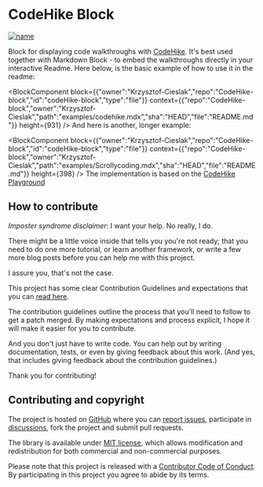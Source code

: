 # CodeHike Block

[![name](https://img.shields.io/badge/GitHub%20Blocks-Build%20with%20%E2%9D%A4%EF%B8%8F%EF%B8%8F-blue?style=for-the-badge)](https://blocks.githubnext.com/)

Block for displaying code walkthroughs with [CodeHike](https://codehike.org/). It's best used together with Markdown Block - to embed the walkthroughs directly in your interactive Readme. 
Here below, is the basic example of how to use it in the readme:

<BlockComponent
block={{"owner":"Krzysztof-Cieslak","repo":"CodeHike-block","id":"codeHike-block","type":"file"}}
context={{"repo":"CodeHike-block","owner":"Krzysztof-Cieslak","path":"examples/codehike.mdx","sha":"HEAD","file":"README.md"}}
height={931}
/>
And here is another, longer example: 

<BlockComponent
block={{"owner":"Krzysztof-Cieslak","repo":"CodeHike-block","id":"codeHike-block","type":"file"}}
context={{"repo":"CodeHike-block","owner":"Krzysztof-Cieslak","path":"examples/Scrollycoding.mdx","sha":"HEAD","file":"README.md"}}
height={398}
/>
The implementation is based on the [CodeHike Playground](https://github.com/code-hike/codehike/tree/next/playground)

## How to contribute

_Imposter syndrome disclaimer_: I want your help. No really, I do.

There might be a little voice inside that tells you you're not ready; that you need to do one more tutorial, or learn another framework, or write a few more blog posts before you can help me with this project.

I assure you, that's not the case.

This project has some clear Contribution Guidelines and expectations that you can [read here](CONTRIBUTING.md).

The contribution guidelines outline the process that you'll need to follow to get a patch merged. By making expectations and process explicit, I hope it will make it easier for you to contribute.

And you don't just have to write code. You can help out by writing documentation, tests, or even by giving feedback about this work. (And yes, that includes giving feedback about the contribution guidelines.)

Thank you for contributing!

## Contributing and copyright

The project is hosted on [GitHub](https://github.com/Krzysztof-Cieslak/CodeHike-block) where you can [report issues](https://github.com/Krzysztof-Cieslak/CodeHike-block/issues), participate in [discussions](https://github.com/Krzysztof-Cieslak/CodeHike-block/discussions), fork
the project and submit pull requests.

The library is available under [MIT license](LICENSE.md), which allows modification and redistribution for both commercial and non-commercial purposes.

Please note that this project is released with a [Contributor Code of Conduct](CODE_OF_CONDUCT.md). By participating in this project you agree to abide by its terms.
